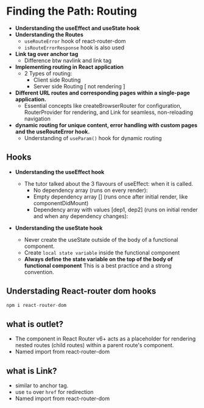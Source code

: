 # Finding the Path: Routing

- **Understanding the useEffect and useState hook**
- **Understanding the Routes**
  - `useRouteError` hook of react-router-dom
  - `isRouteErrorResponse` hook is also used
- **Link tag over anchor tag**
  - Difference btw navlink and link tag
- **Implementing routing in React application**
  - 2 Types of routing:
    - Client side Routing
    - Server side Routing [ not rendering ]
- **Different URL routes and corresponding pages within a single-page application.**
  - Essential concepts like createBrowserRouter for configuration, RouterProvider for rendering, and Link for seamless, non-reloading navigation
- **dynamic routing for unique content, error handling with custom pages and the useRouteError hook.**
  - Understanding of `useParam()` hook for dynamic routing

## Hooks

- **Understanding the useEffect hook**

  - The tutor talked about the 3 flavours of useEffect: when it is called.
    - No dependency array (runs on every render):
    - Empty dependency array [] (runs once after initial render, like componentDidMount)
    - Dependency array with values [dep1, dep2] (runs on initial render and when any dependency changes):

- **Understanding the useState hook**
  - Never create the useState outside of the body of a functional component.
  - Create `local state variable` inside the functional component
  - **Always define the state variable on the top of the body of functional component** This is a best practice and a strong convention.

## Understading React-router dom hooks

```jsx
npm i react-router-dom
```

## what is outlet?

- The <Outlet /> component in React Router v6+ acts as a placeholder for rendering nested routes (child routes) within a parent route's component.
- Named import from react-router-dom

## what is Link?

- similar to anchor tag.
- use `to` over `href` for redirection
- Named import from react-router-dom
